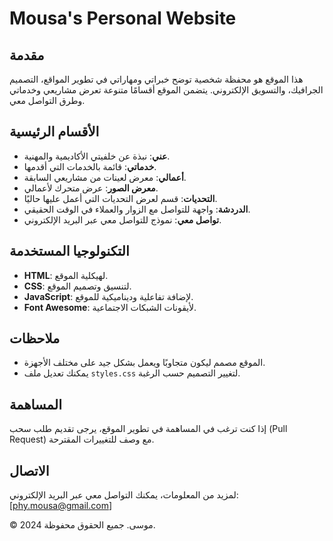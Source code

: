# Mousa's Personal Website

## مقدمة
هذا الموقع هو محفظة شخصية توضح خبراتي ومهاراتي في تطوير المواقع، التصميم الجرافيك، والتسويق الإلكتروني. يتضمن الموقع أقسامًا متنوعة تعرض مشاريعي وخدماتي وطرق التواصل معي.

## الأقسام الرئيسية
- **عني**: نبذة عن خلفيتي الأكاديمية والمهنية.
- **خدماتي**: قائمة بالخدمات التي أقدمها.
- **أعمالي**: معرض لعينات من مشاريعي السابقة.
- **معرض الصور**: عرض متحرك لأعمالي.
- **التحديات**: قسم لعرض التحديات التي أعمل عليها حاليًا.
- **الدردشة**: واجهة للتواصل مع الزوار والعملاء في الوقت الحقيقي.
- **تواصل معي**: نموذج للتواصل معي عبر البريد الإلكتروني.

## التكنولوجيا المستخدمة
- **HTML**: لهيكلية الموقع.
- **CSS**: لتنسيق وتصميم الموقع.
- **JavaScript**: لإضافة تفاعلية وديناميكية للموقع.
- **Font Awesome**: لأيقونات الشبكات الاجتماعية.

##
## ملاحظات
- الموقع مصمم ليكون متجاوبًا ويعمل بشكل جيد على مختلف الأجهزة.
- يمكنك تعديل ملف `styles.css` لتغيير التصميم حسب الرغبة.

## المساهمة
إذا كنت ترغب في المساهمة في تطوير الموقع، يرجى تقديم طلب سحب (Pull Request) مع وصف للتغييرات المقترحة.

## الاتصال
لمزيد من المعلومات، يمكنك التواصل معي عبر البريد الإلكتروني: [phy.mousa@gmail.com]

&copy; 2024 موسى. جميع الحقوق محفوظة.
